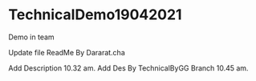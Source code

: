 # TechnicalDemo19042021
Demo in team

Update file ReadMe By Dararat.cha

Add Description 10.32 am.
Add Des By TechnicalByGG Branch 10.45 am.
